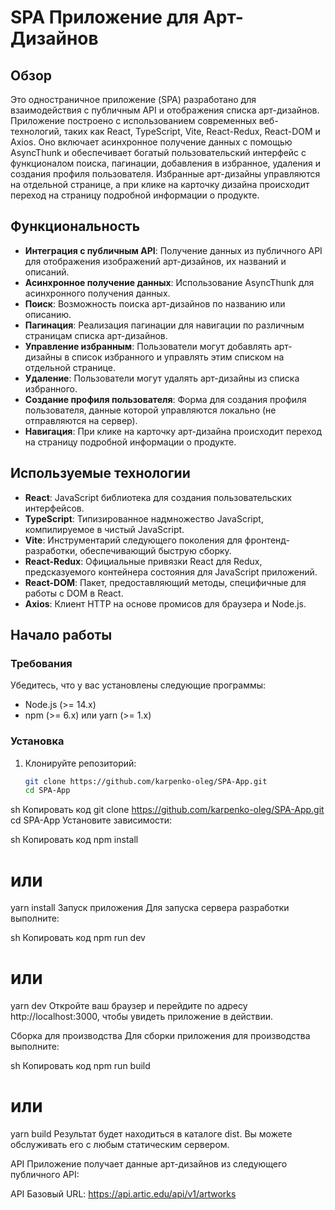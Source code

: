 
# SPA Приложение для Арт-Дизайнов

## Обзор

Это одностраничное приложение (SPA) разработано для взаимодействия с публичным API и отображения списка арт-дизайнов. Приложение построено с использованием современных веб-технологий, таких как React, TypeScript, Vite, React-Redux, React-DOM и Axios. Оно включает асинхронное получение данных с помощью AsyncThunk и обеспечивает богатый пользовательский интерфейс с функционалом поиска, пагинации, добавления в избранное, удаления и создания профиля пользователя. Избранные арт-дизайны управляются на отдельной странице, а при клике на карточку дизайна происходит переход на страницу подробной информации о продукте.

## Функциональность

- **Интеграция с публичным API**: Получение данных из публичного API для отображения изображений арт-дизайнов, их названий и описаний.
- **Асинхронное получение данных**: Использование AsyncThunk для асинхронного получения данных.
- **Поиск**: Возможность поиска арт-дизайнов по названию или описанию.
- **Пагинация**: Реализация пагинации для навигации по различным страницам списка арт-дизайнов.
- **Управление избранным**: Пользователи могут добавлять арт-дизайны в список избранного и управлять этим списком на отдельной странице.
- **Удаление**: Пользователи могут удалять арт-дизайны из списка избранного.
- **Создание профиля пользователя**: Форма для создания профиля пользователя, данные которой управляются локально (не отправляются на сервер).
- **Навигация**: При клике на карточку арт-дизайна происходит переход на страницу подробной информации о продукте.

## Используемые технологии

- **React**: JavaScript библиотека для создания пользовательских интерфейсов.
- **TypeScript**: Типизированное надмножество JavaScript, компилируемое в чистый JavaScript.
- **Vite**: Инструментарий следующего поколения для фронтенд-разработки, обеспечивающий быструю сборку.
- **React-Redux**: Официальные привязки React для Redux, предсказуемого контейнера состояния для JavaScript приложений.
- **React-DOM**: Пакет, предоставляющий методы, специфичные для работы с DOM в React.
- **Axios**: Клиент HTTP на основе промисов для браузера и Node.js.

## Начало работы

### Требования

Убедитесь, что у вас установлены следующие программы:

- Node.js (>= 14.x)
- npm (>= 6.x) или yarn (>= 1.x)

### Установка

1. Клонируйте репозиторий:
   ```sh
   git clone https://github.com/karpenko-oleg/SPA-App.git
   cd SPA-App


sh
Копировать код
git clone https://github.com/karpenko-oleg/SPA-App.git
cd SPA-App
Установите зависимости:

sh
Копировать код
npm install
# или
yarn install
Запуск приложения
Для запуска сервера разработки выполните:

sh
Копировать код
npm run dev
# или
yarn dev
Откройте ваш браузер и перейдите по адресу http://localhost:3000, чтобы увидеть приложение в действии.

Сборка для производства
Для сборки приложения для производства выполните:

sh
Копировать код
npm run build
# или
yarn build
Результат будет находиться в каталоге dist. Вы можете обслуживать его с любым статическим сервером.

API
Приложение получает данные арт-дизайнов из следующего публичного API:

API Базовый URL: https://api.artic.edu/api/v1/artworks
